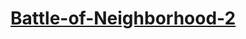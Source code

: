# [Battle-of-Neighborhood-2](https://cf-courses-data.s3.us.cloud-object-storage.appdomain.cloud/IBMDeveloperSkillsNetwork-DS0701EN-SkillsNetwork/labs_v1/sample_reports/Predicting_the_Improvement_of_NBA_players_Report.pdf)
